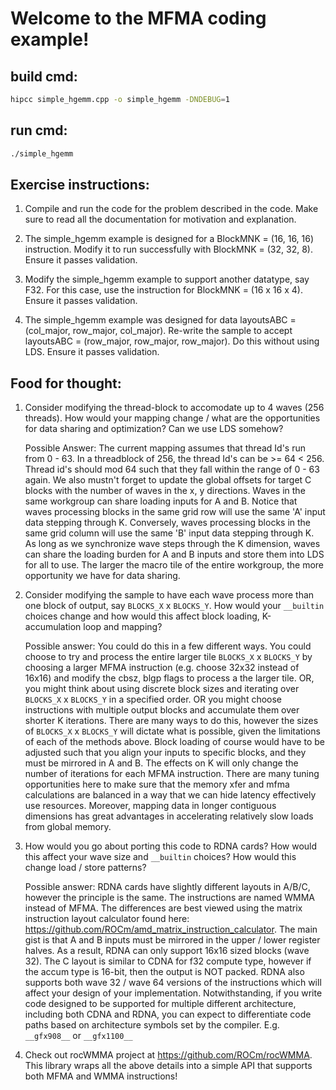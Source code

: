 # Welcome to the MFMA coding example!

## build cmd:
```sh
hipcc simple_hgemm.cpp -o simple_hgemm -DNDEBUG=1
```

## run cmd:
```sh
./simple_hgemm
```

## Exercise instructions:
1. Compile and run the code for the problem described in the code. Make sure to read all the documentation for motivation and explanation.

2. The simple_hgemm example is designed for a BlockMNK = (16, 16, 16) instruction. Modify it to run successfully with BlockMNK = (32, 32, 8). Ensure it passes validation.

3. Modify the simple_hgemm example to support another datatype, say F32. For this case, use the instruction for BlockMNK = (16 x 16 x 4). Ensure it passes validation.

4. The simple_hgemm example was designed for data layoutsABC = (col_major, row_major, col_major). Re-write the sample to accept layoutsABC = (row_major, row_major, row_major). Do this without using LDS. Ensure it passes validation.

## Food for thought:

1. Consider modifying the thread-block to accomodate up to 4 waves (256 threads). How would your mapping change / what are the opportunities for data sharing and optimization? Can we use LDS somehow?

    Possible Answer: The current mapping assumes that thread Id's run from 0 - 63. In a threadblock of 256, the thread Id's can be >= 64 < 256. Thread id's should mod 64 such that they fall within the range of 0 - 63 again. We also mustn't forget to update the global offsets for target C blocks with the number of waves in the x, y directions.
    Waves in the same workgroup can share loading inputs for A and B. Notice that waves processing blocks in the same grid row will use the same 'A' input data stepping through K.
    Conversely, waves processing blocks in the same grid column will use the same 'B' input data stepping through K. As long as we synchronize wave steps through the K dimension,
    waves can share the loading burden for A and B inputs and store them into LDS for all to use. The larger the macro tile of the entire workgroup, the more opportunity we have
    for data sharing.

2. Consider modifying the sample to have each wave process more than one block of output, say `BLOCKS_X` x `BLOCKS_Y`. How would your `__builtin` choices change and how would this affect block loading, K-accumulation loop and mapping?

    Possible answer: You could do this in a few different ways. You could choose to try and process the entire larger tile `BLOCKS_X` x `BLOCKS_Y` by choosing a larger MFMA instruction
    (e.g. choose 32x32 instead of 16x16) and modify the cbsz, blgp flags to process a the larger tile. OR, you might think about using discrete block sizes
    and iterating over `BLOCKS_X` x `BLOCKS_Y` in a specified order. OR you might choose instructions with multiple output blocks and accumulate them over shorter K iterations. There
    are many ways to do this, however the sizes of `BLOCKS_X` x `BLOCKS_Y` will dictate what is possible, given the limitations of each of the methods above. Block loading of course would have to be adjusted such that you align your inputs to specific blocks, and they must be mirrored in A and B. The effects on K will only change the number of iterations
    for each MFMA instruction. There are many tuning opportunities here to make sure that the memory xfer and mfma calculations are balanced in a way that we can hide latency effectively use resources. Moreover, mapping data in longer contiguous dimensions has great advantages in accelerating relatively slow loads from global memory.

3. How would you go about porting this code to RDNA cards? How would this affect your wave size and `__builtin` choices? How would this change load / store patterns?

    Possible answer: RDNA cards have slightly different layouts in A/B/C, however the principle is the same. The instructions are named WMMA instead of MFMA. The differences are best viewed using the matrix instruction layout calculator found here: https://github.com/ROCm/amd_matrix_instruction_calculator. The main gist is that A and B inputs must be mirrored in the upper / lower register halves. As a result, RDNA can only support 16x16 sized blocks (wave 32). The C layout is similar to CDNA for f32 compute type, however if the accum type is 16-bit, then the output is NOT packed. RDNA also supports both wave 32 / wave 64 versions of the instructions which will affect your design of your implementation. Notwithstanding, if you write code designed to be supported for multiple different architecture, including both CDNA and RDNA, you can expect to differentiate code paths based on architecture symbols set by the compiler. E.g. `__gfx908__` or `__gfx1100__`

4. Check out rocWMMA project at https://github.com/ROCm/rocWMMA. This library wraps all the above details into a simple API that supports both MFMA and WMMA instructions!